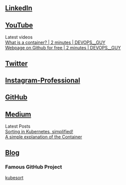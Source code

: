 
## [LinkedIn](https://www.linkedin.com/in/aathith-rajendran/)
## [YouTube](https://www.youtube.com/channel/UCpLjvmEVR8chkRlvL5JLEhQ)
Latest videos<br>
[What is a container? | 2 minutes | DEVOPS__GUY](https://www.youtube.com/watch?v=MmmW2s9uWhc)<br> 
[Webpage on Github for free | 2 minutes | DEVOPS__GUY](https://youtu.be/7ignYIAocNQ)<br>


## [Twitter](https://twitter.com/devops__guy)
## [Instagram-Professional](instagram.com/devops__guy)
## [GitHub](https://github.com/aathith)
## [Medium](https://medium.com/@aathith2)
Latest Posts<br>
[Sorting in Kubernetes, simplified!](https://medium.com/@aathith2/sorting-in-kubernetes-simplified-19e39d74bf12?source=friends_link&sk=3852cf5f3458d3630578672839178de9)<br>
[A simple explanation of the Container](https://medium.com/@aathith2/a-simple-explanation-of-the-container-d3544b485c10?source=friends_link&sk=cfbb1175151dcf464e2206b0d94477c2)<br>

## [Blog](aathith.github.io/beta__me)


### Famous GitHub Project
[kubesort](https://github.com/AATHITH/kubesort)
